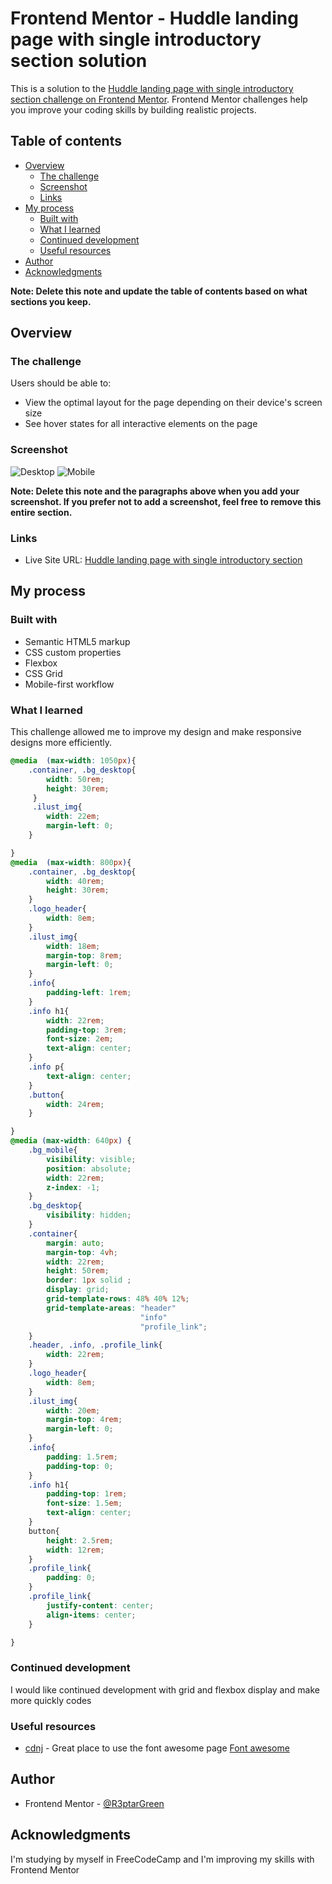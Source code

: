 # Frontend Mentor - Huddle landing page with single introductory section solution

This is a solution to the [Huddle landing page with single introductory section challenge on Frontend Mentor](https://www.frontendmentor.io/challenges/huddle-landing-page-with-a-single-introductory-section-B_2Wvxgi0). Frontend Mentor challenges help you improve your coding skills by building realistic projects. 

## Table of contents

- [Overview](#overview)
  - [The challenge](#the-challenge)
  - [Screenshot](#screenshot)
  - [Links](#links)
- [My process](#my-process)
  - [Built with](#built-with)
  - [What I learned](#what-i-learned)
  - [Continued development](#continued-development)
  - [Useful resources](#useful-resources)
- [Author](#author)
- [Acknowledgments](#acknowledgments)

**Note: Delete this note and update the table of contents based on what sections you keep.**

## Overview

### The challenge

Users should be able to:

- View the optimal layout for the page depending on their device's screen size
- See hover states for all interactive elements on the page

### Screenshot

![Desktop](./images/Screenshot1-02-24%20at%2017-06-41%20Huddle%20landing%20page%20with%20single%20introductory%20section.png)
![Mobile](./images/Screenshot%202023-02-24%20at%2017-07-41%20Huddle%20landing%20page%20with%20single%20introductory%20section.png)

**Note: Delete this note and the paragraphs above when you add your screenshot. If you prefer not to add a screenshot, feel free to remove this entire section.**

### Links

- Live Site URL: [Huddle landing page with single introductory section](https://tranquil-brigadeiros-43ffeb.netlify.app/)

## My process

### Built with

- Semantic HTML5 markup
- CSS custom properties
- Flexbox
- CSS Grid
- Mobile-first workflow

### What I learned

This challenge allowed me to improve my design and make responsive designs more efficiently.

```css
@media  (max-width: 1050px){
    .container, .bg_desktop{
        width: 50rem;
        height: 30rem;
     }
     .ilust_img{
        width: 22em;
        margin-left: 0; 
    }

}
@media  (max-width: 800px){
    .container, .bg_desktop{
        width: 40rem;
        height: 30rem;
    }
    .logo_header{
        width: 8em;
    }
    .ilust_img{
        width: 18em;
        margin-top: 8rem;
        margin-left: 0; 
    }
    .info{
        padding-left: 1rem;
    }
    .info h1{
        width: 22rem;
        padding-top: 3rem;
        font-size: 2em;
        text-align: center;
    }
    .info p{
        text-align: center;
    }
    .button{
        width: 24rem;
    }

}
@media (max-width: 640px) {
    .bg_mobile{
        visibility: visible;
        position: absolute;
        width: 22rem;
        z-index: -1;
    }
    .bg_desktop{
        visibility: hidden;
    }    
    .container{
        margin: auto;
        margin-top: 4vh;
        width: 22rem;
        height: 50rem;
        border: 1px solid ;
        display: grid;
        grid-template-rows: 48% 40% 12%;
        grid-template-areas: "header"
                             "info"
                             "profile_link";
    }
    .header, .info, .profile_link{
        width: 22rem;
    }
    .logo_header{
        width: 8em;
    }
    .ilust_img{
        width: 20em;
        margin-top: 4rem;
        margin-left: 0; 
    }
    .info{
        padding: 1.5rem;
        padding-top: 0;
    }
    .info h1{
        padding-top: 1rem;
        font-size: 1.5em;
        text-align: center;
    }
    button{
        height: 2.5rem;
        width: 12rem;
    }
    .profile_link{
        padding: 0;
    }
    .profile_link{
        justify-content: center;
        align-items: center;
    }

}
```

### Continued development

I would like continued development with grid and flexbox display and make more quickly codes

### Useful resources

- [cdnj](https://cdnjs.com/libraries/font-awesome) - Great place to use the font awesome page [Font awesome](https://fontawesome.com/search)

## Author

- Frontend Mentor - [@R3ptarGreen](https://www.frontendmentor.io/profile/yourusername)

## Acknowledgments

I'm studying by myself in FreeCodeCamp and I'm improving my skills with Frontend Mentor

